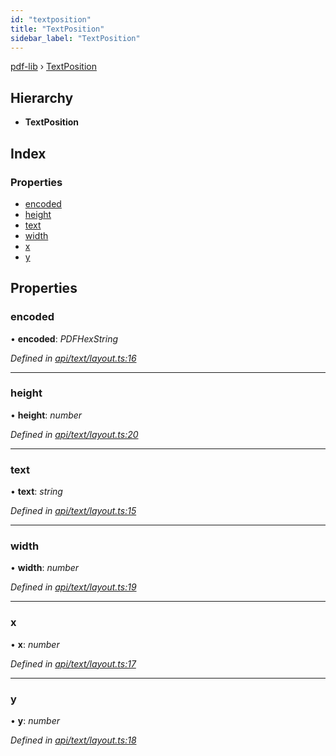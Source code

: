 ```yaml
---
id: "textposition"
title: "TextPosition"
sidebar_label: "TextPosition"
---
```


[pdf-lib](../index.md) › [TextPosition](textposition.md)

## Hierarchy

* **TextPosition**

## Index

### Properties

* [encoded](textposition.md#encoded)
* [height](textposition.md#height)
* [text](textposition.md#text)
* [width](textposition.md#width)
* [x](textposition.md#x)
* [y](textposition.md#y)

## Properties

###  encoded

• **encoded**: *PDFHexString*

*Defined in [api/text/layout.ts:16](https://github.com/Hopding/pdf-lib/blob/e10290a/src/api/text/layout.ts#L16)*

___

###  height

• **height**: *number*

*Defined in [api/text/layout.ts:20](https://github.com/Hopding/pdf-lib/blob/e10290a/src/api/text/layout.ts#L20)*

___

###  text

• **text**: *string*

*Defined in [api/text/layout.ts:15](https://github.com/Hopding/pdf-lib/blob/e10290a/src/api/text/layout.ts#L15)*

___

###  width

• **width**: *number*

*Defined in [api/text/layout.ts:19](https://github.com/Hopding/pdf-lib/blob/e10290a/src/api/text/layout.ts#L19)*

___

###  x

• **x**: *number*

*Defined in [api/text/layout.ts:17](https://github.com/Hopding/pdf-lib/blob/e10290a/src/api/text/layout.ts#L17)*

___

###  y

• **y**: *number*

*Defined in [api/text/layout.ts:18](https://github.com/Hopding/pdf-lib/blob/e10290a/src/api/text/layout.ts#L18)*
